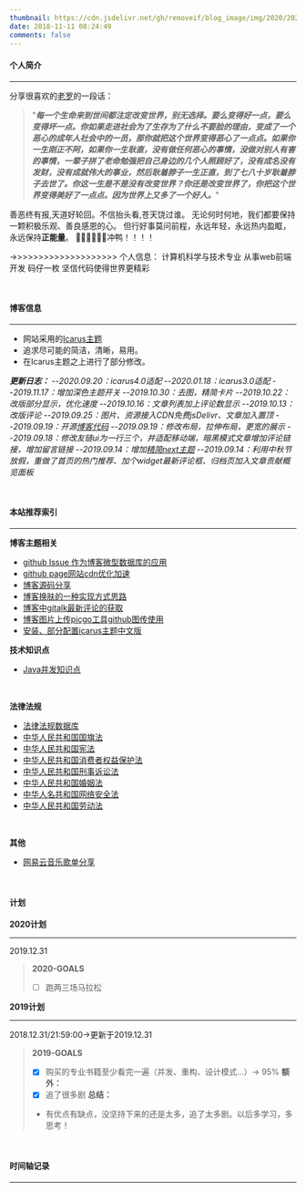 ```yaml
---
thumbnail: https://cdn.jsdelivr.net/gh/removeif/blog_image/img/2020/20201030172650.png
date: 2018-11-11 08:24:49
comments: false
---
```


#### 个人简介

---
分享很喜欢的[老罗](https://baike.baidu.com/item/%E7%BD%97%E6%B0%B8%E6%B5%A9/26814?fr=aladdin)的一段话：
>"***每一个生命来到世间都注定改变世界，别无选择。要么变得好一点，要么变得坏一点。你如果走进社会为了生存为了什么不要脸的理由，变成了一个恶心的成年人社会中的一员，那你就把这个世界变得恶心了一点点。如果你一生刚正不阿，如果你一生耿直，没有做任何恶心的事情，没做对别人有害的事情，一辈子拼了老命勉强把自己身边的几个人照顾好了，没有成名没有发财，没有成就伟大的事业，然后耿着脖子一生正直，到了七八十岁耿着脖子去世了。你这一生是不是没有改变世界？你还是改变世界了，你把这个世界变得美好了一点点。因为世界上又多了一个好人。***"


善恶终有报,天道好轮回。不信抬头看,苍天饶过谁。
无论何时何地，我们都要保持一颗积极乐观、善良感恩的心。
但行好事莫问前程，永远年轻，永远热内盈眶，永远保持**正能量**。
💪💪💪💪💪💪冲鸭！！！！

->>>>>>>>>>>>>>>>>>>>
个人信息：
计算机科学与技术专业
从事web前端开发
码仔一枚
坚信代码使得世界更精彩

<br>

#### 博客信息

---
+ 网站采用的[Icarus主题](http://github.com/ppoffice/hexo-theme-icarus) 
+ 追求尽可能的简洁，清晰，易用。
+ 在Icarus主题之上进行了部分修改。

***更新日志：***
--*2020.09.20：icarus4.0适配*
--*2020.01.18：icarus3.0适配*
--*2019.11.17：增加深色主题开关*
--*2019.10.30：去图，精简卡片*
--*2019.10.22：改版部分显示，优化速度*
--*2019.10.16：文章列表加上评论数显示*
--*2019.10.13：改版评论*
--*2019.09.25：图片、资源接入CDN免费jsDelivr、文章加入置顶*
--*2019.09.19：开源[博客代码](https://github.com/removeif/hexo-theme-icarus-removeif)*
--*2019.09.19：修改布局，拉伸布局，更宽的展示*
--*2019.09.18：修改友链ui为一行三个，并适配移动端，暗黑模式文章增加评论链接，增加留言链接*
--*2019.09.14：增加[精简next主题](https://removeif.github.io/remove.io/)*
--*2019.09.14：利用中秋节放假，重做了首页的热门推荐、加个widget最新评论框、归档页加入文章贡献概览面板*

<br>

#### 本站推荐索引

---
**博客主题相关**
+ [github Issue 作为博客微型数据库的应用](https://removeif.github.io/theme/github-Issue-作为博客微型数据库的应用.html)
+ [github page网站cdn优化加速](https://removeif.github.io/theme/github-page网站cdn优化加速.html)
+ [博客源码分享](https://removeif.github.io/theme/博客源码分享.html)
+ [博客换肤的一种实现方式思路](https://removeif.github.io/theme/博客换肤的一种实现方式思路.html)
+ [博客中gitalk最新评论的获取](https://removeif.github.io/theme/博客中gitalk最新评论的获取.html)
+ [博客图片上传picgo工具github图传使用](https://removeif.github.io/theme/博客图片上传picgo工具github图传使用.html)
+ [安装、部分配置icarus主题中文版](https://removeif.github.io/theme/安装、部分配置icarus主题中文版.html)


**技术知识点**
+ [Java并发知识点](https://removeif.github.io/java/basic/Java%E5%B9%B6%E5%8F%91%E7%9B%B8%E5%85%B3%E7%9F%A5%E8%AF%86%E7%82%B9.html)
<br>

**法律法规**
+ [法律法规数据库](http://search.chinalaw.gov.cn/search2.html)
+ [中华人民共和国国旗法](https://removeif.github.io/law/中华人民共和国国旗法.html)
+ [中华人民共和国宪法](https://removeif.github.io/law/中华人民共和国宪法.html)
+ [中华人民共和国消费者权益保护法](https://removeif.github.io/law/中华人民共和国消费者权益保护法.html)
+ [中华人民共和国刑事诉讼法](https://removeif.github.io/law/中华人民共和国刑事诉讼法.html)
+ [中华人民共和国婚姻法](https://removeif.github.io/law/中华人民共和国婚姻法.html)
+ [中华人名共和国网络安全法](https://removeif.github.io/law/%E4%B8%AD%E5%8D%8E%E4%BA%BA%E6%B0%91%E5%85%B1%E5%92%8C%E5%9B%BD%E7%BD%91%E7%BB%9C%E5%AE%89%E5%85%A8%E6%B3%95.html)  
+ [中华人民共和国劳动法](https://removeif.github.io/law/中华人民共和国劳动法.html)
<br>

**其他**
+ [网易云音乐歌单分享](https://removeif.github.io/music1/)

<br>

#### 计划
**2020计划**

---
2019.12.31
>**2020-GOALS**              
>+ [ ] 跑两三场马拉松

**2019计划**

---
2018.12.31/21:59:00->更新于2019.12.31
>**2019-GOALS**
>+ [x] 购买的专业书籍至少看完一遍（并发、重构、设计模式...）-> 95%
> **额外：**
>+ [x] 追了很多剧
> **总结：**
>+ 有优点有缺点，没坚持下来的还是太多，追了太多剧。以后多学习，多思考！


<br>

#### 时间轴记录

---

<div class="time-axis-main">
	<ul class="time-axis"></ul>
</div>
<script src="/js/about-me.js"></script>
<br>
<br>
